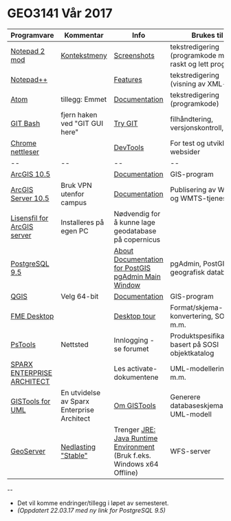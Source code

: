 # GEO3141 Vår 2017

Programvare |Kommentar|Info |Brukes til
--|--|--|--
[Notepad 2 mod](https://xhmikosr.github.io/notepad2-mod/) |[Kontekstmeny](notepad2meny.html) |[Screenshots](https://xhmikosr.github.io/notepad2-mod/screenshots) |tekstredigering (programkode m.m.)- raskt og lett program
[Notepad++](https://notepad-plus-plus.org/) | |[Features](https://notepad-plus-plus.org/features/) |tekstredigering (visning av XML-filer)
[Atom](https://atom.io/) |tillegg: Emmet|[Documentation](http://docs.emmet.io/) |tekstredigering (programkode)
[GIT Bash](https://git-scm.com/) |fjern haken ved "GIT GUI here" |[Try GIT](https://try.github.io/) |filhåndtering, versjonskontroll, m.m.
[Chrome nettleser](https://www.google.com/chrome/browser/desktop/index.html)| |[DevTools](https://developer.chrome.com/devtools) |For test og utvikling av websider
--|--|--|--
[ArcGIS 10.5](https://filesender.uninett.no/beta/?s=download&token=20ee7cd8-53f8-05e7-b0d0-04f4ba3b6058) | |[Documentation](http://desktop.arcgis.com/en/documentation/) |GIS-program
[ArcGIS Server 10.5](https://copernicus.hig.no:6443/arcgis/manager/) |Bruk VPN utenfor campus  |[Documentation](http://server.arcgis.com/en/documentation/) |Publisering av WMS- og WMTS-tjenester
|[Lisensfil for ArcGIS server](docs/ArcGISGISServerAdvanced_ArcGISServer_498386.zip) |Installeres på egen PC |Nødvendig for å kunne lage geodatabase på copernicus
[PostgreSQL 9.5](https://filesender.uninett.no/beta/?s=download&token=d3a1178e-4d17-2c5c-d868-4597ea29b4f3) | |[About](https://www.postgresql.org/about/) [Documentation for PostGIS](http://postgis.net/documentation/) [pgAdmin Main Window](https://www.pgadmin.org/docs/1.22/main.html)|pgAdmin, PostGIS geografisk database
[QGIS](http://www.qgis.org/en/site/forusers/download.html) |Velg 64-bit |[Documentation](http://www.qgis.org/en/docs/index.html) |GIS-program
[FME Desktop](https://minside.hig.no/download.php?language=no_NO) | |[Desktop tour](https://www.safe.com/fme/fme-desktop/tour/) |Format/skjema-konvertering, SOSI m.m.
[PsTools](https://sosi.arkitektum.no/) |Nettsted |Innlogging - se forumet |Produktspesifikasjoner basert på SOSI objektkatalog
[SPARX ENTERPRISE ARCHITECT](https://minside.hig.no/download.php?language=no_NO) | |Les activate-dokumentene |UML-modellering m.m.
[GISTools for UML](https://arkitektum.atlassian.net/wiki/display/gistools/Installasjon+og+oppstart) |En utvidelse av Sparx Enterprise Architect |[Om GISTools](http://www.arkitektum.no/produkter/gistools-for-uml/) |Generere databaseskjema fra UML-modell
[GeoServer](http://geoserver.org/) |[Nedlasting "Stable"](http://geoserver.org/download/) |Trenger [JRE: Java Runtime Environment](http://www.oracle.com/technetwork/java/javase/downloads/index.html) (Bruk f.eks. Windows x64 Offline) |WFS-server |


--
- Det vil komme endringer/tillegg i løpet av semesteret.
- *(Oppdatert 22.03.17 med ny link for PostgreSQL 9.5)*
